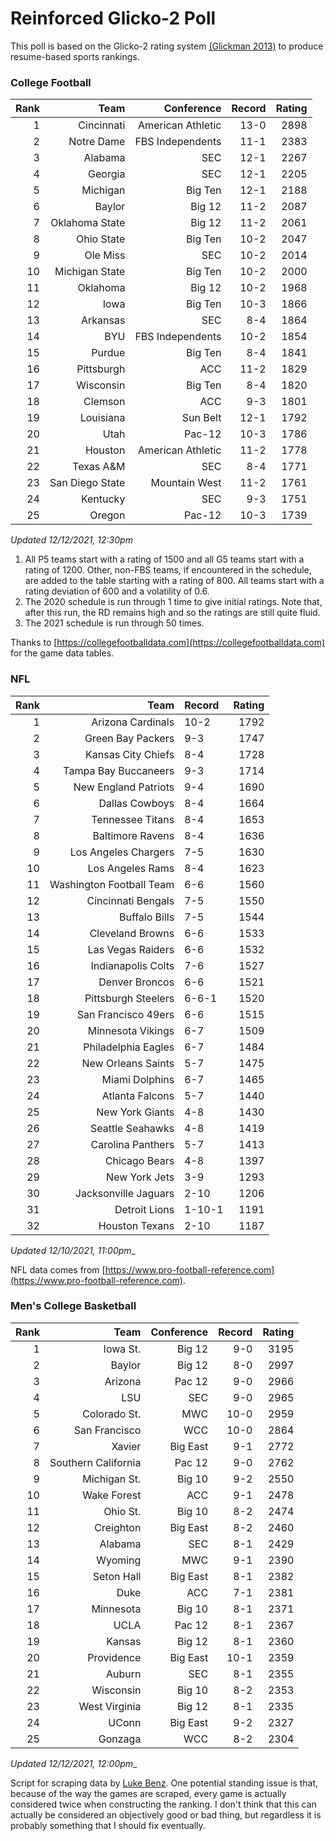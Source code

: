 # Reinforced Glicko-2 Poll

This poll is based on the Glicko-2 rating system [\(Glickman 2013\)](http://glicko.net/glicko/glicko2.pdf) to produce resume-based sports rankings.

### College Football
| Rank  | Team                 | Conference           | Record   | Rating |
| ---:  | ---:                 | ---:                 | ---:     | ---:   |
| 1     | Cincinnati           | American Athletic    | 13-0     | 2898   |
| 2     | Notre Dame           | FBS Independents     | 11-1     | 2383   |
| 3     | Alabama              | SEC                  | 12-1     | 2267   |
| 4     | Georgia              | SEC                  | 12-1     | 2205   |
| 5     | Michigan             | Big Ten              | 12-1     | 2188   |
| 6     | Baylor               | Big 12               | 11-2     | 2087   |
| 7     | Oklahoma State       | Big 12               | 11-2     | 2061   |
| 8     | Ohio State           | Big Ten              | 10-2     | 2047   |
| 9     | Ole Miss             | SEC                  | 10-2     | 2014   |
| 10    | Michigan State       | Big Ten              | 10-2     | 2000   |
| 11    | Oklahoma             | Big 12               | 10-2     | 1968   |
| 12    | Iowa                 | Big Ten              | 10-3     | 1866   |
| 13    | Arkansas             | SEC                  | 8-4      | 1864   |
| 14    | BYU                  | FBS Independents     | 10-2     | 1854   |
| 15    | Purdue               | Big Ten              | 8-4      | 1841   |
| 16    | Pittsburgh           | ACC                  | 11-2     | 1829   |
| 17    | Wisconsin            | Big Ten              | 8-4      | 1820   |
| 18    | Clemson              | ACC                  | 9-3      | 1801   |
| 19    | Louisiana            | Sun Belt             | 12-1     | 1792   |
| 20    | Utah                 | Pac-12               | 10-3     | 1786   |
| 21    | Houston              | American Athletic    | 11-2     | 1778   |
| 22    | Texas A&M            | SEC                  | 8-4      | 1771   |
| 23    | San Diego State      | Mountain West        | 11-2     | 1761   |
| 24    | Kentucky             | SEC                  | 9-3      | 1751   |
| 25    | Oregon               | Pac-12               | 10-3     | 1739   |
_Updated 12/12/2021, 12:30pm_

1. All P5 teams start with a rating of 1500 and all G5 teams start with a rating of 1200. Other, non-FBS teams, if encountered in the schedule, are added to the table starting with a rating of 800. All teams start with a rating deviation of 600 and a volatility of 0.6.
2. The 2020 schedule is run through 1 time to give initial ratings. Note that, after this run, the RD remains high and so the ratings are still quite fluid.
3. The 2021 schedule is run through 50 times.

Thanks to [https://collegefootballdata.com](https://collegefootballdata.com) for the game data tables.

### NFL
| Rank  | Team                       | Record   | Rating |
| ---:  | ---:                       | :---     | ---:   |
| 1     | Arizona Cardinals          | 10-2     | 1792   |
| 2     | Green Bay Packers          | 9-3      | 1747   |
| 3     | Kansas City Chiefs         | 8-4      | 1728   |
| 4     | Tampa Bay Buccaneers       | 9-3      | 1714   |
| 5     | New England Patriots       | 9-4      | 1690   |
| 6     | Dallas Cowboys             | 8-4      | 1664   |
| 7     | Tennessee Titans           | 8-4      | 1653   |
| 8     | Baltimore Ravens           | 8-4      | 1636   |
| 9     | Los Angeles Chargers       | 7-5      | 1630   |
| 10    | Los Angeles Rams           | 8-4      | 1623   |
| 11    | Washington Football Team   | 6-6      | 1560   |
| 12    | Cincinnati Bengals         | 7-5      | 1550   |
| 13    | Buffalo Bills              | 7-5      | 1544   |
| 14    | Cleveland Browns           | 6-6      | 1533   |
| 15    | Las Vegas Raiders          | 6-6      | 1532   |
| 16    | Indianapolis Colts         | 7-6      | 1527   |
| 17    | Denver Broncos             | 6-6      | 1521   |
| 18    | Pittsburgh Steelers        | 6-6-1    | 1520   |
| 19    | San Francisco 49ers        | 6-6      | 1515   |
| 20    | Minnesota Vikings          | 6-7      | 1509   |
| 21    | Philadelphia Eagles        | 6-7      | 1484   |
| 22    | New Orleans Saints         | 5-7      | 1475   |
| 23    | Miami Dolphins             | 6-7      | 1465   |
| 24    | Atlanta Falcons            | 5-7      | 1440   |
| 25    | New York Giants            | 4-8      | 1430   |
| 26    | Seattle Seahawks           | 4-8      | 1419   |
| 27    | Carolina Panthers          | 5-7      | 1413   |
| 28    | Chicago Bears              | 4-8      | 1397   |
| 29    | New York Jets              | 3-9      | 1293   |
| 30    | Jacksonville Jaguars       | 2-10     | 1206   |
| 31    | Detroit Lions              | 1-10-1   | 1191   |
| 32    | Houston Texans             | 2-10     | 1187   |
_Updated 12/10/2021, 11:00pm__

NFL data comes from [https://www.pro-football-reference.com](https://www.pro-football-reference.com).

### Men's College Basketball
| Rank  | Team                 | Conference | Record   | Rating |
| ---:  | ---:                 | ---:       | ---:     | ---:   |
| 1     | Iowa St.             | Big 12     | 9-0      | 3195   |
| 2     | Baylor               | Big 12     | 8-0      | 2997   |
| 3     | Arizona              | Pac 12     | 9-0      | 2966   |
| 4     | LSU                  | SEC        | 9-0      | 2965   |
| 5     | Colorado St.         | MWC        | 10-0     | 2959   |
| 6     | San Francisco        | WCC        | 10-0     | 2864   |
| 7     | Xavier               | Big East   | 9-1      | 2772   |
| 8     | Southern California  | Pac 12     | 9-0      | 2762   |
| 9     | Michigan St.         | Big 10     | 9-2      | 2550   |
| 10    | Wake Forest          | ACC        | 9-1      | 2478   |
| 11    | Ohio St.             | Big 10     | 8-2      | 2474   |
| 12    | Creighton            | Big East   | 8-2      | 2460   |
| 13    | Alabama              | SEC        | 8-1      | 2429   |
| 14    | Wyoming              | MWC        | 9-1      | 2390   |
| 15    | Seton Hall           | Big East   | 8-1      | 2382   |
| 16    | Duke                 | ACC        | 7-1      | 2381   |
| 17    | Minnesota            | Big 10     | 8-1      | 2371   |
| 18    | UCLA                 | Pac 12     | 8-1      | 2367   |
| 19    | Kansas               | Big 12     | 8-1      | 2360   |
| 20    | Providence           | Big East   | 10-1     | 2359   |
| 21    | Auburn               | SEC        | 8-1      | 2355   |
| 22    | Wisconsin            | Big 10     | 8-2      | 2353   |
| 23    | West Virginia        | Big 12     | 8-1      | 2335   |
| 24    | UConn                | Big East   | 9-2      | 2327   |
| 25    | Gonzaga              | WCC        | 8-2      | 2304   |
_Updated 12/12/2021, 12:00pm__

Script for scraping data by [Luke Benz](https://github.com/lbenz730/NCAA_Hoops).
One potential standing issue is that, because of the way the games are scraped, every game is actually considered twice when constructing the ranking. I don't think that this can actually be considered an objectively good or bad thing, but regardless it is probably something that I should fix eventually.
